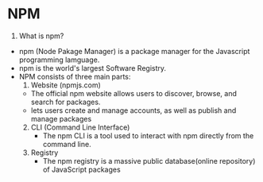# NPM


1. What is npm?
  - npm (Node Pakage Manager) is a package manager for the Javascript programming lamguage.
  - npm is the world's largest Software Registry.
  - NPM consists of three main parts:  
    1. Website (npmjs.com)
      - The official npm website allows users to discover, browse, and search for packages.
      - lets users create and manage accounts, as well as publish and manage packages
    2. CLI (Command Line Interface)
        - The npm CLI is a tool used to interact with npm directly from the command line.
    3. Registry
        - The npm registry is a massive public database(online repository) of JavaScript packages



[chatgtp]:https://chatgpt.com/c/6706c57b-cce8-800c-acaf-6d28fcaf23bb
[gemine]:https://gemini.google.com/app/02ff5b5d933bf109?utm_source=google&utm_medium=cpc&utm_campaign=2024enIN_gemfeb&gad_source=1&gclid=Cj0KCQjw05i4BhDiARIsAB_2wfA5Ba8lnf_3b_dNxw4RRDKWIId9tRkXUa22G-acdrinqODOtVN_QIgaAnvZEALw_wcB&gclsrc=aw.ds